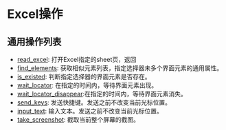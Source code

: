 
# Excel操作 

## 通用操作列表 
- [read_excel](./python/excel/read_excel.md): 打开Excel指定的sheet页，返回
- [find_elements](./python/globalfunctions/find_elements.md): 获取相似元素列表，指定选择器未多个界面元素的通用属性。
- [is_existed](./python/globalfunctions/is_existed.md): 判断指定选择器的界面元素是否存在。
- [wait_locator](./python/globalfunctions/wait_locator.md): 在指定的时间内，等待界面元素出现。
- [wait_locator_disappear](./python/globalfunctions/wait_locator_disappear.md):在指定的时间内，等待界面元素消失。
- [send_keys](./python/globalfunctions/send_keys.md): 发送快捷键。发送之前不改变当前光标位置。
- [input_text](./python/globalfunctions/input_text.md): 输入文本。发送之前不改变当前光标位置。
- [take_screenshot](./python/globalfunctions/take_screenshot.md): 截取当前整个屏幕的截图。